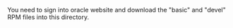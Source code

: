 You need to sign into oracle website and download the "basic" and "devel" RPM files into this directory.
